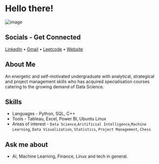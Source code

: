 # Hello there!
![image](https://user-images.githubusercontent.com/76247382/184879367-64a55cd9-af24-47d6-bc25-b4324c03daef.png)
## Socials - Get Connected
[LinkedIn](https://www.linkedin.com/in/tanmay-here/) &bullet; [Gmail](mehtatanmay9211@gmail.com) &bullet; [Leetcode](https://leetcode.com/mehtatanmay9211/) &bullet; [Website](https://sites.google.com/student.onlinedegree.iitm.ac.in/tanmay-mehta/student-portfolio) 

## About Me
An energetic and self-motivated undergraduate with analytical, strategical and project management skills who has acquired specialisation courses catering to the growing demand of Data Science.

## Skills
* Languages - Python, SQL, C++
* Tools - Tableau, Excel, Power BI, Ubuntu Linux
* Areas of interest - `Data Science`,`Aritificial Intelligence`,`Machine Learning`, `Data Visualization`, `Statistics`, `Project Management`, `Chess`

## Ask me about

- AI, Machine Learning, Finance, Linux and tech in general.
